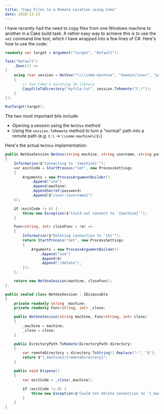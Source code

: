 ```yaml
---
title: "Copy Files to a Remote Location using Cake"
date: 2018-12-23
---
```


I have recently had the need to copy files from one Windows machine to another
in a Cake build task. A rather easy way to achieve this is to use the `net`
command line tool, which I have wrapped into a few lines of C#. Here's how to
use the code:

```csharp
readonly var target = Argument("target", "Default");

Task("Default")
    .Does(() =>
{
    using (var session = NetUse("\\\\some-machine", "domain\\user", "password"))
    {
        // Use Cake's existing IO library
        CopyFileToDirectory("myfile.txt", session.ToRemote("C:/"));
    }
});

RunTarget(target);
```

The two most important bits include:

- Opening a session using the `NetUse` method
- Using the `session.ToRemote` method to turn a "normal" path into a remote
  path (e.g. `C:\` -> `\\some-machine\c$\`)

Here's the actual `NetUse` implementation:

```csharp
public NetUseSession NetUse(string machine, string username, string password)
{
    Information($"Connecting to '{machine}'");
    var exitCode = StartProcess("net", new ProcessSettings
    {
        Arguments = new ProcessArgumentBuilder()
            .Append("use")
            .Append(machine)
            .AppendSecret(password)
            .Append($"/user:{username}")
    });

    if (exitCode != 0) {
        throw new Exception($"Could not connect to '{machine}'");
    }

    Func<string, int> closeFunc = (m) =>
    {
        Information($"Deleting connection to '{m}'");
        return StartProcess("net", new ProcessSettings
        {
            Arguments = new ProcessArgumentBuilder()
                .Append("use")
                .Append(m)
                .Append("/delete"),
        });
    };

    return new NetUseSession(machine, closeFunc);
}

public sealed class NetUseSession : IDisposable
{
    private readonly string _machine;
    private readonly Func<string, int> _close;

    public NetUseSession(string machine, Func<string, int> close)
    {
        _machine = machine;
        _close = close;
    }

    public DirectoryPath ToRemote(DirectoryPath directory)
    {
        var remoteDirectory = directory.ToString().Replace(":", "$");
        return $"{_machine}/{remoteDirectory}";
    }

    public void Dispose()
    {
        var exitCode = _close(_machine);

        if (exitCode != 0) {
            throw new Exception($"Could not delete connection to '{_machine}'");
        }
    }
}
```
